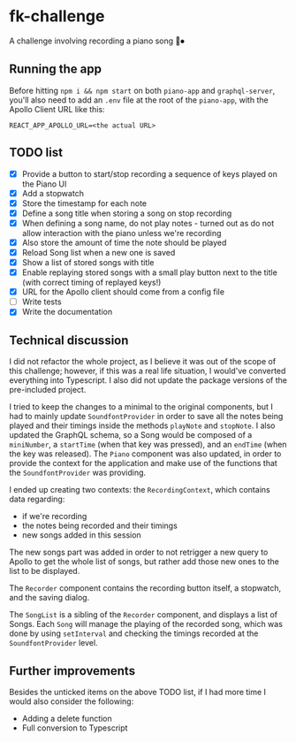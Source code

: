 # fk-challenge

A challenge involving recording a piano song 🎹⏺

## Running the app

Before hitting `npm i && npm start` on both `piano-app` and `graphql-server`, you'll also need to add an `.env` file at the root of the `piano-app`, with the Apollo Client URL like this:

`REACT_APP_APOLLO_URL=<the actual URL>`

## TODO list

- [x] Provide a button to start/stop recording a sequence of keys played on the Piano UI
- [x] Add a stopwatch
- [x] Store the timestamp for each note
- [x] Define a song title when storing a song on stop recording
- [x] When defining a song name, do not play notes - turned out as do not allow interaction with the piano unless we're recording
- [x] Also store the amount of time the note should be played
- [x] Reload Song list when a new one is saved
- [x] Show a list of stored songs with title
- [x] Enable replaying stored songs with a small play button next to the title (with correct timing of replayed keys!)
- [x] URL for the Apollo client should come from a config file
- [ ] Write tests
- [x] Write the documentation

## Technical discussion

I did not refactor the whole project, as I believe it was out of the scope of this challenge; however, if this was a real life situation, I would've converted everything into Typescript.
I also did not update the package versions of the pre-included project.

I tried to keep the changes to a minimal to the original components, but I had to mainly update `SoundfontProvider` in order to save all the notes being played and their timings inside the methods `playNote` and `stopNote`. I also updated the GraphQL schema, so a Song would be composed of a `miniNumber`, a `startTime` (when that key was pressed), and an `endTime` (when the key was released).
The `Piano` component was also updated, in order to provide the context for the application and make use of the functions that the `SoundfontProvider` was providing.

I ended up creating two contexts: the `RecordingContext`, which contains data regarding:

- if we're recording
- the notes being recorded and their timings
- new songs added in this session

The new songs part was added in order to not retrigger a new query to Apollo to get the whole list of songs, but rather add those new ones to the list to be displayed.

The `Recorder` component contains the recording button itself, a stopwatch, and the saving dialog.

The `SongList` is a sibling of the `Recorder` component, and displays a list of Songs. Each `Song` will manage the playing of the recorded song, which was done by using `setInterval` and checking the timings recorded at the `SoundfontProvider` level.

## Further improvements

Besides the unticked items on the above TODO list, if I had more time I would also consider the following:

- Adding a delete function
- Full conversion to Typescript
